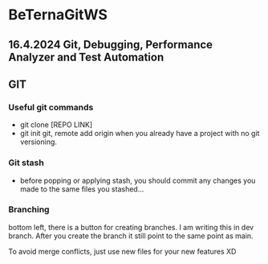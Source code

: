 # BeTernaGitWS

## 16.4.2024  Git, Debugging, Performance Analyzer and Test Automation

## GIT

### Useful git commands

- git clone [REPO LINK]
- git init git, remote add origin when you already have a project with no git versioning.

### Git stash
- before popping or applying stash, you should commit any changes you made to the same files you stashed...



### Branching 

bottom left, there is a button for creating branches. I am writing this in dev branch.
After you create the branch it still point to the same point as main.

To avoid merge conflicts, just use new files for your new features XD



